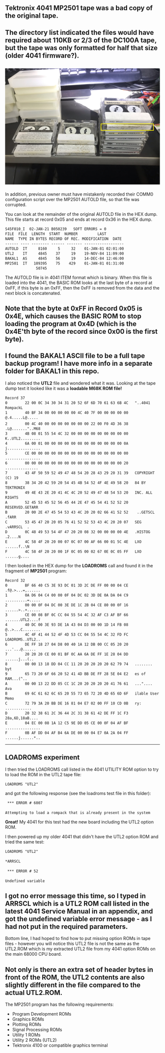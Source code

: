 Tektronix 4041 MP2501 tape was a bad copy of the original tape.
-------
The directory list indicated the files would have required about 110KB or 2/3 of the DC100A tape, but the tape was only formatted for half that size (older 4041 firmware?).
-------
![MP2501 tape](./MP2501%20tape.jpg)
-------
In addition, previous owner must have mistakenly recorded their COMM0 configuration script over the MP2501 AUTOLD file, so that file was corrupted.

You can look at the remainder of the original AUTOLD file in the HEX dump.  This file starts at record 0x05 and ends at record 0x36 in the HEX dump.
```Assembly
S45F010_I  02-JAN-21 B050239   SOFT ERRORS = 0        
FILE  FILE  LENGTH  START  NUMBER         LAST       
NAME  TYPE IN BYTES RECORD OF REC. MODIFICATION  DATE
------ ---- -------- ------ ------- ------------------
AUTOLD  IT     8160     5     32    01-JAN-81 02:01:00
UTL2    IT     4845    37     19    19-NOV-84 11:09:00
BAKAL1  AS     4845    56     19    14-DEC-84 12:46:00
MP2501  IT   109395    75    429    01-JAN-81 01:31:00
              50745                                   
```
The AUTOLD file is in 4041 ITEM format which is binary.  When this file is loaded into the 4041, the BASIC ROM looks at the last byte of a record at 0xFF, if this byte is an 0xFF, then the 0xFF is removed from the data and the next block is concatenated.

Note that the byte at 0xFF in Record 0x05 is 0x4E, which causes the BASIC ROM to stop loading the program at 0x4D (which is the 0x4E'th byte of the record since 0x00 is the first byte).
-------
I found the BAKAL1 ASCII file to be a full tape backup program!  I have more info in a separate folder for BAKAL1 in this repo.
-------
I also noticed the **UTL2** file and wondered what it was.  Looking at the tape dump text it looked like it was a **loadable M68K ROM file!**

```Assembly
Record 37
0        22 00 0C 34 30 34 31 20 52 6F 6D 70 61 63 6B 4C   "..4041 RompackL
1        40 BF 34 00 00 00 00 00 4C 40 7F 00 00 00 00 00   @.4.....L@.....
2        00 4C 40 00 00 00 00 00 00 00 22 00 F0 4D 36 38   .L@......."..M68
3        4B 08 01 55 54 4C 32 00 00 00 00 00 00 00 00 00   K..UTL2.........
4        6A 00 01 00 00 00 00 00 08 00 00 00 00 00 00 0A   j...............
5        CE 00 00 00 00 00 00 00 00 00 00 00 00 00 00 00   ................
6        00 00 00 00 00 00 00 00 00 00 00 00 00 00 00 20   ............... 
7        43 4F 50 59 52 49 47 48 54 20 28 43 29 20 31 39   COPYRIGHT (C) 19
8        38 34 20 42 59 20 54 45 4B 54 52 4F 4E 49 58 20   84 BY TEKTRONIX 
9        49 4E 43 2E 20 41 4C 4C 20 52 49 47 48 54 53 20   INC. ALL RIGHTS 
A        52 45 53 45 52 56 45 44 2E 47 45 54 41 52 52 20   RESERVED.GETARR 
B        20 00 2E 47 45 54 53 43 4C 20 20 02 66 41 52 52    ..GETSCL  .fARR
C        53 45 47 20 20 05 76 41 52 52 53 43 4C 20 20 07   SEG  .vARRSCL  .
D        0C 48 49 53 54 4F 47 20 20 08 32 00 00 00 00 4E   .HISTOG  .2....N
E        4C 58 4F 20 20 00 07 0C 07 00 AF 66 00 01 5C 4E   LXO  ......f..\N
F        4C 58 4F 20 20 00 1F 0C 05 00 02 67 0E 0C 05 FF   LXO  ......g....
```
I then looked in the HEX dump for the **LOADROMS** call and found it in the fragment of **MP2501** program:

```Assembly
Record 32
0        BF 66 40 C5 3E 93 DC 01 3D 2C DE FF 00 00 04 CE   .f@.>...=,......
1        0A D6 04 C4 00 00 0F 04 DC 02 3D DE 0A DA 04 C9   ..........=.....
2        00 00 0F 04 DC 00 3E DE 1C 2B 04 CE 80 00 0F 16   ......>..+......
3        CE 00 08 BF 0C CC 04 55 54 4C 32 AF C3 AF BF 66   .......UTL2....f
4        40 DC 00 3E 93 DE 1A 43 04 D3 00 00 1D 14 FB 08   @..>...C........
5        4C 4F 41 44 52 4F 4D 53 CC 04 55 54 4C 32 FD FC   LOADROMS..UTL2..
6        DE FF 18 27 04 D8 00 40 1A 12 DB 00 CC 05 20 20   ...'...@......  
7        20 20 20 CE 00 01 BF 0C AA 6A DE FF 1E 28 04 DD      ......j...(..
8        00 00 13 18 DD 04 CC 11 20 20 20 20 20 62 79 74   ........     byt
9        65 73 20 6F 66 20 52 41 4D BB DE FF 28 5E 04 E2   es of RAM...(^..
A        00 00 13 22 DD 05 CC 1C 20 20 20 20 20 41 76 61   ..."....     Ava
B        69 6C 61 62 6C 65 20 55 73 65 72 20 4D 65 6D 6F   ilable User Memo
C        72 79 3A 20 BB DE 16 81 04 E7 02 00 FF 10 CD 0B   ry: ............
D        20 32 38 61 2C 36 44 2C 31 38 61 42 DE FF 1C F3    28a,6D,18aB....
E        04 EC 00 08 1A 12 C5 9E DD 05 CE 00 0F 04 AF BF   ................
F        0B AF DD 04 AF B4 6A DE 00 00 04 E7 0A 2A 04 FF   ......j......*..
```
------
LOADROMS experiment
------
I then tried the LOADROMS call listed in the 4041 UTILITY ROM option to try to load the ROM in the UTL2 tape file:

```Assembly
LOADROMS "UTL2"
```
and got the following response (see the loadroms test file in this folder):
```Assembly
 *** ERROR # 6007
                                                             
Attempting to load a rompack that is already present in the system
```
**Great!**  My 4041 for this test had the new board including the UTL2 option ROM.

I then powered up my older 4041 that didn't have the UTL2 option ROM and tried the same test:
```Assembly
LOADROMS "UTL2"
                                                               
*ARRSCL
                                                                               
 *** ERROR # 52
                                                               
Undefined variable
```
I got no error message this time, so I typed in ARRSCL which is a UTL2 ROM call listed in the latest 4041 Service Manual in an appendix, and got the undefined variable error message - as I had not put in the required parameters.
-----
Bottom line, I had hoped to find how to put missing option ROMs in tape files - however you will notice this UTL2 file is not the same as the UTL2.ROM which is my extracted UTL2 file from my 4041 option ROMs on the main 68000 CPU board.

Not only is there an extra set of header bytes in front of the ROM, the UTL2 contents are also slightly different in the file compared to the actual UTL2.ROM.
----------
The MP2501 program has the following requirements:
* Program Development ROMs
* Graphics ROMs
* Plotting ROMs
* Signal Processing ROMs
* Utility 1 ROMs
* Utility 2 ROMs (UTL2)
* Tektronix 4100 or compatible graphics terminal
           
